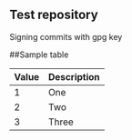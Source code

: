 ## Test repository

Signing commits with gpg key

##Sample table

| Value | Description	|
|-------|---------------|
| 1   	| One		|
| 2   	| Two 		|
| 3   	| Three		|
